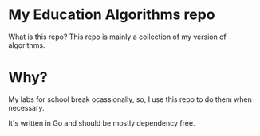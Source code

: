 # My Education Algorithms repo

What is this repo? This repo is mainly a collection of my version of algorithms.

# Why?

My labs for school break ocassionally, so, I use this repo to do them when necessary.

It's written in Go and should be mostly dependency free.